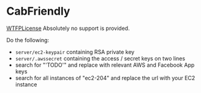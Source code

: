 # CabFriendly

[WTFPLicense](http://www.wtfpl.net/)
Absolutely no support is provided.

Do the following:
- `server/ec2-keypair` containing RSA private key
- `server/.awssecret` containing the access / secret keys on two lines
- search for "'TODO'" and replace with relevant AWS and Facebook App keys
- search for all instances of "ec2-204" and replace the url with your EC2 instance
